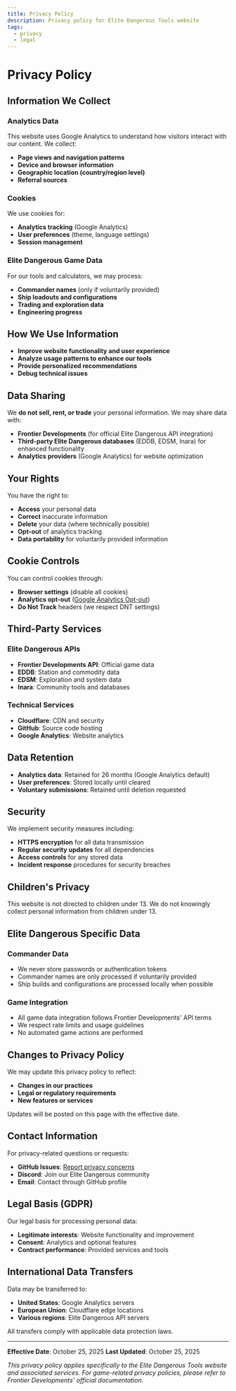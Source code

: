 ```yaml
---
title: Privacy Policy
description: Privacy policy for Elite Dangerous Tools website
tags:
  - privacy
  - legal
---
```


# Privacy Policy

## Information We Collect

### Analytics Data
This website uses Google Analytics to understand how visitors interact with our content. We collect:

- **Page views and navigation patterns**
- **Device and browser information**
- **Geographic location (country/region level)**
- **Referral sources**

### Cookies
We use cookies for:

- **Analytics tracking** (Google Analytics)
- **User preferences** (theme, language settings)
- **Session management**

### Elite Dangerous Game Data
For our tools and calculators, we may process:

- **Commander names** (only if voluntarily provided)
- **Ship loadouts and configurations**
- **Trading and exploration data**
- **Engineering progress**

## How We Use Information

- **Improve website functionality and user experience**
- **Analyze usage patterns to enhance our tools**
- **Provide personalized recommendations**
- **Debug technical issues**

## Data Sharing

We **do not sell, rent, or trade** your personal information. We may share data with:

- **Frontier Developments** (for official Elite Dangerous API integration)
- **Third-party Elite Dangerous databases** (EDDB, EDSM, Inara) for enhanced functionality
- **Analytics providers** (Google Analytics) for website optimization

## Your Rights

You have the right to:

- **Access** your personal data
- **Correct** inaccurate information
- **Delete** your data (where technically possible)
- **Opt-out** of analytics tracking
- **Data portability** for voluntarily provided information

## Cookie Controls

You can control cookies through:

- **Browser settings** (disable all cookies)
- **Analytics opt-out** ([Google Analytics Opt-out](https://tools.google.com/dlpage/gaoptout))
- **Do Not Track** headers (we respect DNT settings)

## Third-Party Services

### Elite Dangerous APIs
- **Frontier Developments API**: Official game data
- **EDDB**: Station and commodity data
- **EDSM**: Exploration and system data
- **Inara**: Community tools and databases

### Technical Services
- **Cloudflare**: CDN and security
- **GitHub**: Source code hosting
- **Google Analytics**: Website analytics

## Data Retention

- **Analytics data**: Retained for 26 months (Google Analytics default)
- **User preferences**: Stored locally until cleared
- **Voluntary submissions**: Retained until deletion requested

## Security

We implement security measures including:

- **HTTPS encryption** for all data transmission
- **Regular security updates** for all dependencies
- **Access controls** for any stored data
- **Incident response** procedures for security breaches

## Children's Privacy

This website is not directed to children under 13. We do not knowingly collect personal information from children under 13.

## Elite Dangerous Specific Data

### Commander Data
- We never store passwords or authentication tokens
- Commander names are only processed if voluntarily provided
- Ship builds and configurations are processed locally when possible

### Game Integration
- All game data integration follows Frontier Developments' API terms
- We respect rate limits and usage guidelines
- No automated game actions are performed

## Changes to Privacy Policy

We may update this privacy policy to reflect:

- **Changes in our practices**
- **Legal or regulatory requirements**
- **New features or services**

Updates will be posted on this page with the effective date.

## Contact Information

For privacy-related questions or requests:

- **GitHub Issues**: [Report privacy concerns](https://github.com/gOOvER/edtoolsweb/issues)
- **Discord**: Join our Elite Dangerous community
- **Email**: Contact through GitHub profile

## Legal Basis (GDPR)

Our legal basis for processing personal data:

- **Legitimate interests**: Website functionality and improvement
- **Consent**: Analytics and optional features
- **Contract performance**: Provided services and tools

## International Data Transfers

Data may be transferred to:

- **United States**: Google Analytics servers
- **European Union**: Cloudflare edge locations
- **Various regions**: Elite Dangerous API servers

All transfers comply with applicable data protection laws.

---

**Effective Date**: October 25, 2025
**Last Updated**: October 25, 2025

*This privacy policy applies specifically to the Elite Dangerous Tools website and associated services. For game-related privacy policies, please refer to Frontier Developments' official documentation.*